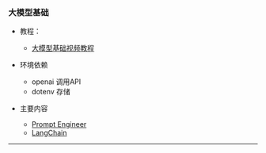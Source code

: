 ### 大模型基础
* 教程：
  * [大模型基础视频教程](https://www.bilibili.com/video/BV1Bo4y1A7FU/)

* 环境依赖
  * openai 调用API
  * dotenv 存储
  
* 主要内容
  * [Prompt Engineer](./1_prompt.md)
  * [LangChain](./2_lanchain.md)

---
